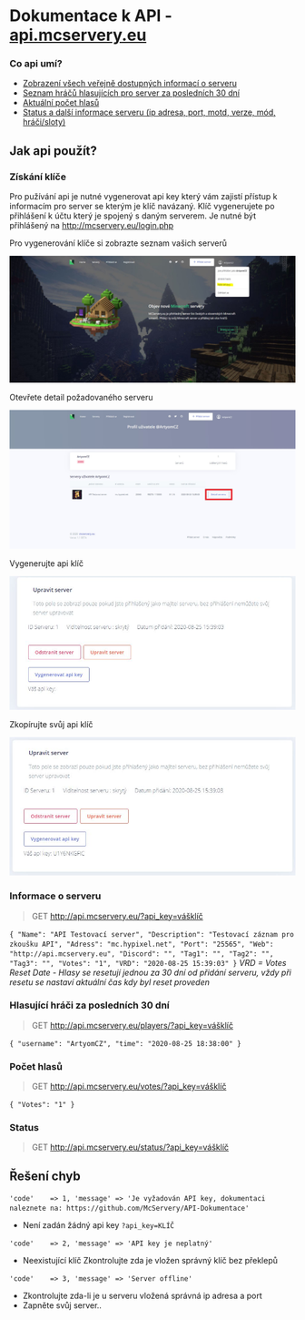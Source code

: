 # Dokumentace k API - [api.mcservery.eu](http://api.mcservery.eu)
### Co api umí? 
- [Zobrazení všech veřejně dostupných informací o serveru](#informace-o-serveru)
- [Seznam hráčů hlasujících pro server za posledních 30 dní](#hlasující-hráči-za-posledních-30-dní)
- [Aktuální počet hlasů](#počet-hlasů)
- [Status a další informace serveru (ip adresa, port, motd, verze, mód, hráči/sloty)](#počet-hlasů)

## Jak api použít? 
### Získání klíče
Pro pužívání api je nutné vygenerovat api key který vám zajistí přístup k informacím pro server se kterým je klíč navázaný. Klíč vygenerujete po přihlášení k účtu který je spojený s daným serverem. Je nutné být přihlášený na http://mcservery.eu/login.php

Pro vygenerování klíče si zobrazte seznam vašich serverů 

![api1](https://github.com/McServery/API-Dokumentace/blob/master/img/api1.JPG)


Otevřete detail požadovaného serveru

![api2](https://github.com/McServery/API-Dokumentace/blob/master/img/api2.jpg?raw=true)


Vygenerujte api klíč

![api3](https://github.com/McServery/API-Dokumentace/blob/master/img/api3.JPG)


Zkopírujte svůj api klíč

![api4](https://github.com/McServery/API-Dokumentace/blob/master/img/api4.JPG)

### Informace o serveru
> GET http://api.mcservery.eu/?api_key=vášklíč

`
{ "Name": "API Testovací server", "Description": "Testovací záznam pro zkoušku API", "Adress": "mc.hypixel.net", "Port": "25565", "Web": "http://api.mcservery.eu", "Discord": "", "Tag1": "", "Tag2": "", "Tag3": "", "Votes": "1", "VRD": "2020-08-25 15:39:03" }
`
*VRD = Votes Reset Date - Hlasy se resetují jednou za 30 dní od přidání serveru, vždy při resetu se nastaví aktuální čas kdy byl reset proveden*

### Hlasující hráči za posledních 30 dní
> GET http://api.mcservery.eu/players/?api_key=vášklíč

`
{ "username": "ArtyomCZ", "time": "2020-08-25 18:38:00" }
`

### Počet hlasů
> GET http://api.mcservery.eu/votes/?api_key=vášklíč

`
{ "Votes": "1" }
`
### Status
> GET http://api.mcservery.eu/status/?api_key=vášklíč

## Řešení chyb
`
'code'    => 1,
'message' => 'Je vyžadován API key, dokumentaci naleznete na: https://github.com/McServery/API-Dokumentace'
`
- Není zadán žádný api key `?api_key=KLÍČ`

`
'code'    => 2,
'message' => 'API key je neplatný'
`
- Neexistující klíč
Zkontrolujte zda je vložen správný klíč bez překlepů

`
'code'    => 3,
'message' => 'Server offline'
`
- Zkontrolujte zda-li je u serveru vložená správná ip adresa a port
- Zapněte svůj server.. 
